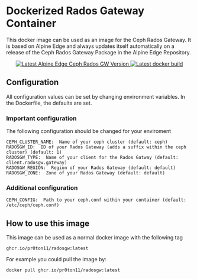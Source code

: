 # Dockerized Rados Gateway Container

This docker image can be used as an image for the Ceph Rados Gateway. It is based on Alpine Edge and always updates itself automatically on a release of the Ceph Rados Gateway Package in the Alpine Edge Repository.

<p align="center">
   <a aria-label="Latest Alpine Edge Ceph Rados GW Version" href="https://pkgs.alpinelinux.org/package/edge/community/x86_64/ceph17-radosgw" target="_blank">
    <img alt="Latest Alpine Edge Ceph Rados GW Version" src="https://img.shields.io/github/v/release/pr0ton11/radosgw?color=success&display_name=tag&label=latest&logo=docker&logoColor=%23fff&sort=semver&style=flat-square">
  </a>
<a aria-label="Latest docker build" href="https://github.com/pr0ton11/radosgw/pkgs/container/radosgw" target="_blank">
    <img alt="Latest docker build" src="https://github.com/pr0ton11/radosgw/actions/workflows/build.yml/badge.svg">
  </a>
</p>

## Configuration

All configuration values can be set by changing environment variables. In the Dockerfile, the defaults are set.

### Important configuration
The following configuration should be changed for your enviroment

```
CEPH_CLUSTER_NAME:  Name of your ceph cluster (default: ceph)
RADOSGW_ID:  ID of your Rados Gateway (adds a suffix within the ceph cluster) (default: 1)
RADOSGW_TYPE:  Name of your client for the Rados Gatway (default: client.radosgw.gateway)
RADOSGW_REGION:  Region of your Rados Gateway (default: default)
RADOSGW_ZONE:  Zone of your Rados Gateway (default: default)
```

### Additional configuration
```
CEPH_CONFIG:  Path to your ceph.conf within your container (default: /etc/ceph/ceph.conf)
```

## How to use this image

This image can be used as a normal docker image with the following tag

```
ghcr.io/pr0ton11/radosgw:latest
```

For example you could pull the image by:

```
docker pull ghcr.io/pr0ton11/radosgw:latest
```
